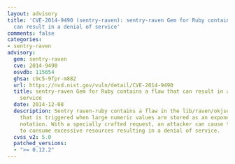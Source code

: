 ```yaml
---
layout: advisory
title: 'CVE-2014-9490 (sentry-raven): sentry-raven Gem for Ruby contains a flaw that
  can result in a denial of service'
comments: false
categories:
- sentry-raven
advisory:
  gem: sentry-raven
  cve: 2014-9490
  osvdb: 115654
  ghsa: c9c5-9fpr-m882
  url: https://nvd.nist.gov/vuln/detail/CVE-2014-9490
  title: sentry-raven Gem for Ruby contains a flaw that can result in a denial of
    service
  date: 2014-12-08
  description: Sentry raven-ruby contains a flaw in the lib/raven/okjson.rb script
    that is triggered when large numeric values are stored as an exponent or in scientific
    notation. With a specially crafted request, an attacker can cause the software
    to consume excessive resources resulting in a denial of service.
  cvss_v2: 5.0
  patched_versions:
  - ">= 0.12.2"
---
```

